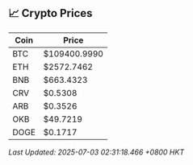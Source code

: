 ## 📈 Crypto Prices

| Coin | Price |
| ---- | ----- |
| BTC | $109400.9990 |
| ETH | $2572.7462 |
| BNB | $663.4323 |
| CRV | $0.5308 |
| ARB | $0.3526 |
| OKB | $49.7219 |
| DOGE | $0.1717 |

_Last Updated: 2025-07-03 02:31:18.466 +0800 HKT_